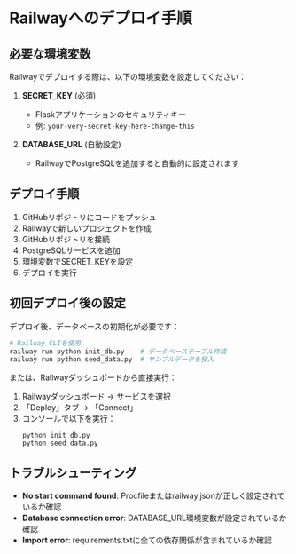 # Railwayへのデプロイ手順

## 必要な環境変数

Railwayでデプロイする際は、以下の環境変数を設定してください：

1. **SECRET_KEY** (必須)
   - Flaskアプリケーションのセキュリティキー
   - 例: `your-very-secret-key-here-change-this`

2. **DATABASE_URL** (自動設定)
   - RailwayでPostgreSQLを追加すると自動的に設定されます

## デプロイ手順

1. GitHubリポジトリにコードをプッシュ
2. Railwayで新しいプロジェクトを作成
3. GitHubリポジトリを接続
4. PostgreSQLサービスを追加
5. 環境変数でSECRET_KEYを設定
6. デプロイを実行

## 初回デプロイ後の設定

デプロイ後、データベースの初期化が必要です：

```bash
# Railway CLIを使用
railway run python init_db.py    # データベーステーブル作成
railway run python seed_data.py  # サンプルデータを投入
```

または、Railwayダッシュボードから直接実行：
1. Railwayダッシュボード → サービスを選択
2. 「Deploy」タブ → 「Connect」
3. コンソールで以下を実行：
   ```
   python init_db.py
   python seed_data.py
   ```

## トラブルシューティング

- **No start command found**: Procfileまたはrailway.jsonが正しく設定されているか確認
- **Database connection error**: DATABASE_URL環境変数が設定されているか確認
- **Import error**: requirements.txtに全ての依存関係が含まれているか確認